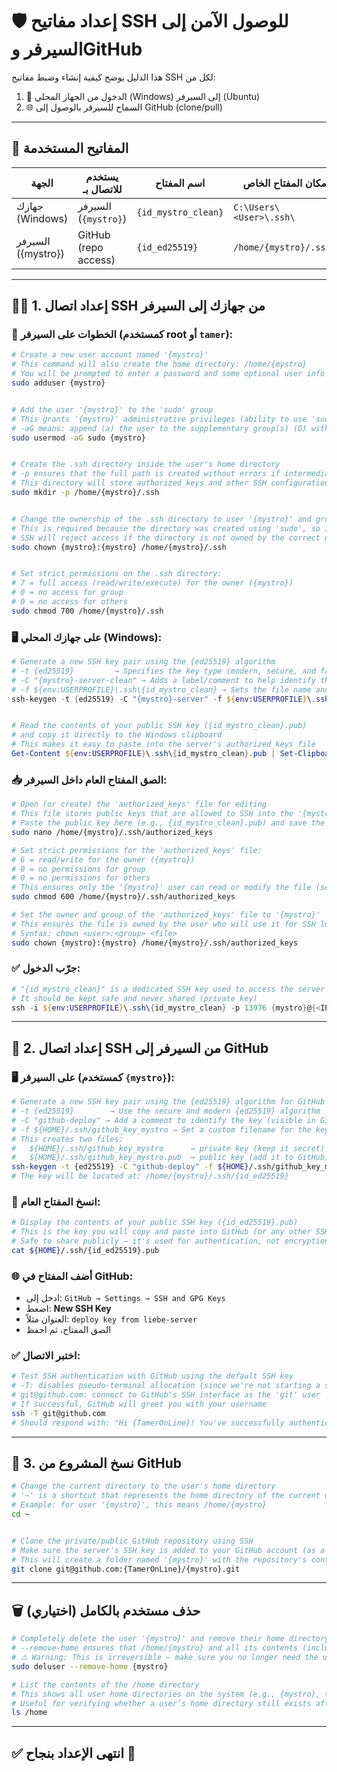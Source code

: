 
# 🛡️ إعداد مفاتيح SSH للوصول الآمن إلى السيرفر وGitHub

هذا الدليل يوضح كيفية إنشاء وضبط مفاتيح SSH لكل من:

1. 🔑 الدخول من الجهاز المحلي (Windows) إلى السيرفر (Ubuntu)
2. 🌐 السماح للسيرفر بالوصول إلى GitHub (clone/pull)

---

## 🧭 المفاتيح المستخدمة

| الجهة             | يستخدم للاتصال بـ     | اسم المفتاح         | مكان المفتاح الخاص            | المفتاح العام يذهب إلى              |
|------------------|------------------------|----------------------|-------------------------------|-------------------------------------|
| جهازك (Windows)  | السيرفر (`{mystro}`)     | `{id_mystro_clean}`    | `C:\Users\<User>\.ssh\`       | `/home/{mystro}/.ssh/authorized_keys` |
| السيرفر ({mystro}) | GitHub (repo access)   | `{id_ed25519}`         | `/home/{mystro}/.ssh/`          | حساب GitHub → Settings → SSH Keys  |

---

## 🧑‍💻 1. إعداد اتصال SSH من جهازك إلى السيرفر

### 🧱 الخطوات على **السيرفر** (كمستخدم root أو `tamer`):

```bash
# Create a new user account named '{mystro}'
# This command will also create the home directory: /home/{mystro}
# You will be prompted to enter a password and some optional user info
sudo adduser {mystro}


# Add the user '{mystro}' to the 'sudo' group
# This grants '{mystro}' administrative privileges (ability to use 'sudo' command)
# -aG means: append (a) the user to the supplementary group(s) (G) without removing existing ones
sudo usermod -aG sudo {mystro}


# Create the .ssh directory inside the user's home directory
# -p ensures that the full path is created without errors if intermediate directories don't exist
# This directory will store authorized_keys and other SSH configuration files
sudo mkdir -p /home/{mystro}/.ssh


# Change the ownership of the .ssh directory to user '{mystro}' and group '{mystro}'
# This is required because the directory was created using 'sudo', so it's owned by root by default
# SSH will reject access if the directory is not owned by the correct user
sudo chown {mystro}:{mystro} /home/{mystro}/.ssh


# Set strict permissions on the .ssh directory:
# 7 = full access (read/write/execute) for the owner ({mystro})
# 0 = no access for group
# 0 = no access for others
sudo chmod 700 /home/{mystro}/.ssh
```

### 🖥️ على **جهازك المحلي (Windows)**:

```powershell
# Generate a new SSH key pair using the {ed25519} algorithm
# -t {ed25519}         → Specifies the key type (modern, secure, and fast)
# -C "{mystro}-server-clean" → Adds a label/comment to help identify the key later
# -f ${env:USERPROFILE}\.ssh\{id_mystro_clean} → Sets the file name and path to save the key pair
ssh-keygen -t {ed25519} -C "{mystro}-server" -f ${env:USERPROFILE}\.ssh\{id_mystro_clean}


# Read the contents of your public SSH key ({id_mystro_clean}.pub)
# and copy it directly to the Windows clipboard
# This makes it easy to paste into the server's authorized_keys file
Get-Content ${env:USERPROFILE}\.ssh\{id_mystro_clean}.pub | Set-Clipboard

```

### 📥 الصق المفتاح العام داخل السيرفر:

```bash
# Open (or create) the 'authorized_keys' file for editing
# This file stores public keys that are allowed to SSH into the '{mystro}' user account
# Paste the public key here (e.g., {id_mystro_clean}.pub) and save the file
sudo nano /home/{mystro}/.ssh/authorized_keys

# Set strict permissions for the 'authorized_keys' file:
# 6 = read/write for the owner ({mystro})
# 0 = no permissions for group
# 0 = no permissions for others
# This ensures only the '{mystro}' user can read or modify the file (security best practice)
sudo chmod 600 /home/{mystro}/.ssh/authorized_keys

# Set the owner and group of the 'authorized_keys' file to '{mystro}'
# This ensures the file is owned by the user who will use it for SSH login
# Syntax: chown <user>:<group> <file>
sudo chown {mystro}:{mystro} /home/{mystro}/.ssh/authorized_keys
```

### ✅ جرّب الدخول:

```powershell
# "{id_mystro_clean}" is a dedicated SSH key used to access the server from your Windows machine
# It should be kept safe and never shared (private key)
ssh -i ${env:USERPROFILE}\.ssh\{id_mystro_clean} -p 13976 {mystro}@{<IP_ADDRESS>}
```

---

## 🔧 2. إعداد اتصال SSH من السيرفر إلى GitHub

### 🖥️ على **السيرفر** (كمستخدم `{mystro}`):

```bash
# Generate a new SSH key pair using the {ed25519} algorithm for GitHub deployment
# -t {ed25519}        → Use the secure and modern {ed25519} algorithm
# -C "github-deploy" → Add a comment to identify the key (visible in GitHub)
# -f ${HOME}/.ssh/github_key_mystro → Set a custom filename for the key pair
# This creates two files:
#   ${HOME}/.ssh/github_key_mystro      → private key (keep it secret)
#   ${HOME}/.ssh/github_key_mystro.pub  → public key (add it to GitHub)
ssh-keygen -t {ed25519} -C "github-deploy" -f ${HOME}/.ssh/github_key_mystro
# The key will be located at: /home/{mystro}/.ssh/{id_ed25519}
```

### 🔑 انسخ المفتاح العام:

```bash
# Display the contents of your public SSH key ({id_ed25519}.pub)
# This is the key you will copy and paste into GitHub (or any other SSH host)
# Safe to share publicly — it's used for authentication, not encryption
cat ${HOME}/.ssh/{id_ed25519}.pub

```

### 🌐 أضف المفتاح في GitHub:

- ادخل إلى: `GitHub → Settings → SSH and GPG Keys`
- اضغط: **New SSH Key**
- العنوان مثلاً: `deploy key from liebe-server`
- الصق المفتاح، ثم احفظ

### ✅ اختبر الاتصال:

```bash
# Test SSH authentication with GitHub using the default SSH key
# -T: disables pseudo-terminal allocation (since we're not starting a shell)
# git@github.com: connect to GitHub's SSH interface as the 'git' user
# If successful, GitHub will greet you with your username
ssh -T git@github.com
# Should respond with: "Hi {TamerOnLine}! You've successfully authenticated..."
```

---

## 📂 3. نسخ المشروع من GitHub

```bash
# Change the current directory to the user's home directory
# '~' is a shortcut that represents the home directory of the current user
# Example: for user '{mystro}', this means /home/{mystro}
cd ~


# Clone the private/public GitHub repository using SSH
# Make sure the server's SSH key is added to your GitHub account (as a deploy key)
# This will create a folder named '{mystro}' with the repository's contents
git clone git@github.com:{TamerOnLine}/{mystro}.git
```

---

## 🗑️ حذف مستخدم بالكامل (اختياري)

```bash
# Completely delete the user '{mystro}' and remove their home directory
# --remove-home ensures that /home/{mystro} and all its contents (including .ssh, files, configs) are deleted
# ⚠️ Warning: This is irreversible – make sure you no longer need the user or their data
sudo deluser --remove-home {mystro}

# List the contents of the /home directory
# This shows all user home directories on the system (e.g., {mystro}, tamer, ubuntu)
# Useful for verifying whether a user’s home directory still exists after deletion
ls /home

```

---

## ✅ انتهى الإعداد بنجاح 🎉
